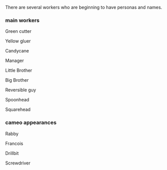 There are several workers who are beginning to have personas and names.

### main workers

Green cutter

Yellow gluer

Candycane

Manager

Little Brother

Big Brother

Reversible guy

Spoonhead

Squarehead

### cameo appearances

Rabby

Francois

Drillbit

Screwdriver